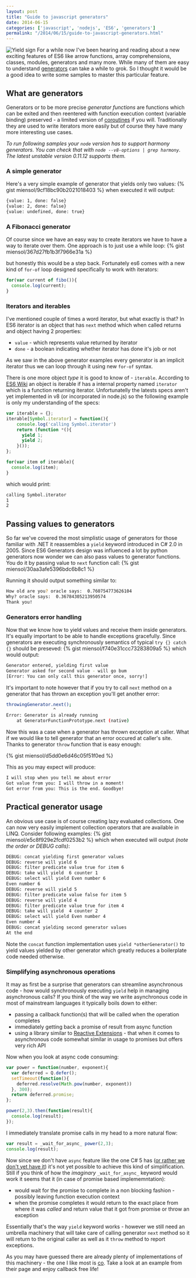 ```yaml
---
layout: post
title: "Guide to javascript generators"
date: 2014-06-15
categories: ['javascript', 'nodejs', 'ES6', 'generators']
permalink: "/2014/06/15/guide-to-javascript-generators.html"
---
```

![Yield sign](/images/yield-sign.jpg)
For a while now I've been hearing and reading about a new exciting features of ES6 like arrow functions, array comprehensions, classes, modules, generators and many more. While many of them are easy to understand [generators](https://developer.mozilla.org/en-US/docs/Web/JavaScript/Reference/Statements/function*) can take a while to grok. So I thought it would be a good idea to write some samples to master this particular feature.

## What are generators
Generators or to be more precise *generator functions* are functions which can be exited and then reentered with function execution context (variable binding) preserved - a limited version of [coroutines](http://en.wikipedia.org/wiki/Coroutine) if you will. Traditionally they are used to write iterators more easily but of course they have many more interesting use cases.

*To run following samples your `node` version has to support harmony generators. You can check that with `node --v8-options | grep harmony`. The latest unstable version 0.11.12 supports them.*

### A simple generator
Here's a very simple example of generator that yields only two values:
{% gist miensol/9cf18bc90b2021018403 %}
when executed it will output:

```bash
{value: 1, done: false}
{value: 2, done: false}
{value: undefined, done: true}
```

### A Fibonacci generator
Of course since we have an easy way to create iterators we have to have a way to iterate over them. One approach is to just use a while loop:
{% gist miensol/367d27fb1b3f7966e31a %}

but honestly this would be a step back. Fortunately es6 comes with a new kind of `for-of` loop designed specifically to work with iterators:

```javascript
for(var current of fibo()){
  console.log(current);
}
```

### Iterators and iterables
I've mentioned couple of times a word iterator, but what exactly is that? In ES6 iterator is an object that has `next` method which when called returns and object having 2 properties:

- `value` - which represents value returned by iterator
- `done` - a boolean indicating whether iterator has done it's job or not

As we saw in the above generator examples every generator is an implicit iterator thus we can loop through it using new `for-of` syntax.

There is one more object *type* it is good to know of - `iterable`. According to [ES6 Wiki](http://wiki.ecmascript.org/doku.php?id=harmony:iterators) an object is iterable if has a internal property named `iterator` which is a function returning iterator. Unfortunatelly the latests specs aren't yet implemented in v8 (or incorporated in node.js) so the following example is only my understanding of the specs:

```javascript
var iterable = {};
iterable[Symbol.iterator] = function(){
    console.log('calling Symbol.iterator')
    return (function *(){
      yield 1;
      yield 2;
    }());
};

for(var item of iterable){
  console.log(item);
}
```

which would print:

```bash
calling Symbol.iterator
1
2
```

## Passing values to generators
So far we've covered the most simplistic usage of generators for those familiar with .NET it reassembles a `yield` keyword introduced in C# 2.0 in 2005. Since ES6 Generators design was influenced a lot by python generators now wonder we can also pass values to generator functions. You do it by passing value to `next` function call:
{% gist miensol/30aa3afe5396bdc6b8c1 %}

Running it should output something similar to:

```bash
How old are you? oracle says:  0.760754773626104
Why? oracle says:  0.36784305213950574
Thank you!
```

### Generators error handling
Now that we know how to yield values and receive them inside generators. It's equally important to be able to handle exceptions gracefully. Since generators are executing synchronously semantics of typical `try {} catch {}` should be preseved:
{% gist miensol/f740e31ccc73283809a5 %}
which would output:

```bash
Generator entered, yielding first value
Generator asked for second value - will go bum
[Error: You can only call this generator once, sorry!]
```

It's important to note however that if you try to call `next` method on a generator that has thrown an exception you'll get another error:

```bash
throwingGenerator.next();
                  ^
Error: Generator is already running
    at GeneratorFunctionPrototype.next (native)
```

Now this was a case when a generator has thrown exception at caller. What if we would like to tell generator that an error occured at caller's site. Thanks to generator `throw` function that is easy enough:

{% gist miensol/d5dd0e6d46c05f51f0ed %}

This as you may expect will produce:

```bash
I will stop when you tell me about error
Got value from you: I will throw in a moment!
Got error from you: This is the end. Goodbye!
```

## Practical generator usage
An obvious use case is of course creating lazy evaluated collections. One can now very easily implement collection operators that are available in LINQ. Consider following examples:
{% gist miensol/e5c8f929e2fcdf0253b2 %}
which when executed will output *(note the order or DEBUG calls)*:

```bash
DEBUG: concat yielding first generator values
DEBUG: reverse will yield 6
DEBUG: filter predicate value true for item 6
DEBUG: take will yield  6 counter 1
DEBUG: select will yield Even number 6
Even number 6
DEBUG: reverse will yield 5
DEBUG: filter predicate value false for item 5
DEBUG: reverse will yield 4
DEBUG: filter predicate value true for item 4
DEBUG: take will yield  4 counter 2
DEBUG: select will yield Even number 4
Even number 4
DEBUG: concat yielding second generator values
At the end
```

Note the `concat` function implementation uses `yield *otherGenerator()` to yield values yielded by other generator which greatly reduces a boilerplate code needed otherwise.

### Simplifying asynchronous operations
It may as first be a surprise that generators can streamline asynchronous code - how would synchronously executing `yield` help in managing asynchronous calls? If you think of the way we write asynchronous code in most of mainstream languages it typically boils down to either:

- passing a callback function(s) that will be called when the operation completes
- immediately getting back a promise of result from async function
- using a library similar to [Reactive Extensions](http://msdn.microsoft.com/pl-pl/data/gg577609.aspx) - that when it comes to asynchronous code somewhat similar in usage to promises but offers very rich API

Now when you look at async code consuming:

```javascript
var power = function(number, exponent){
  var deferred = Q.defer();
  setTimeout(function(){
    deferred.resolve(Math.pow(number, exponent))
  }, 300);
  return deferred.promise;
};

power(2,3).then(function(result){
  console.log(result);
});
```

I immediately translate promise calls in my head to a more natural flow:

```javascript
var result = _wait_for_async_ power(2,3);
console.log(result);
```

Now since we don't have `async` feature like the one C# 5 has ([or rather we don't yet have it](http://wiki.ecmascript.org/doku.php?id=strawman:async_functions)) it's not yet possible to achieve this kind of simplification. Still if you think of how the *imaginary* `_wait_for_async_` keyword would work it seems that it (in case of promise based implememntation):

*  would wait for the promise to complete in a non blocking fashion - possibly leaving function execution context
*  when the promise completes it would return to the exact place from where it was *called* and return value that it got from promise or throw an exception

Essentially that's the way `yield` keyword works - however we still need an umbrella machinery that will  take care of calling generator `next` method so it will return to the original caller as well as it `throw` method to report exceptions.

As you may have guessed there are already plenty of implementations of this machinery - the one I like most is [co](https://github.com/visionmedia/co). Take a look at an example from their page and enjoy callback free life!
